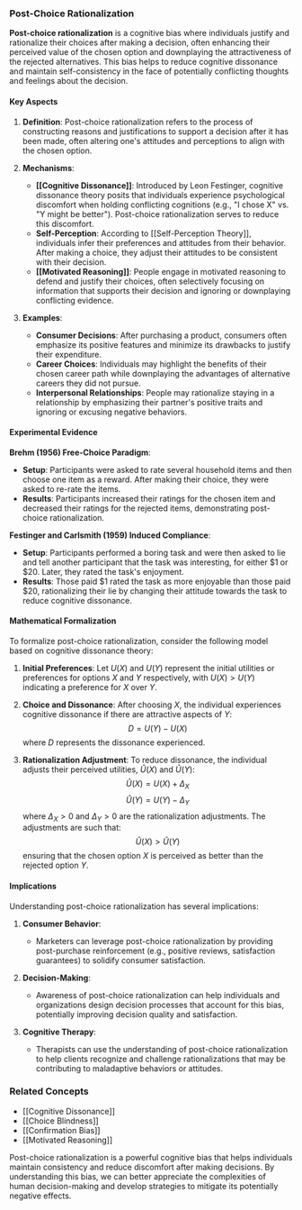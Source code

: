 ### Post-Choice Rationalization

**Post-choice rationalization** is a cognitive bias where individuals justify and rationalize their choices after making a decision, often enhancing their perceived value of the chosen option and downplaying the attractiveness of the rejected alternatives. This bias helps to reduce cognitive dissonance and maintain self-consistency in the face of potentially conflicting thoughts and feelings about the decision.

#### Key Aspects

1. **Definition**:
   Post-choice rationalization refers to the process of constructing reasons and justifications to support a decision after it has been made, often altering one's attitudes and perceptions to align with the chosen option.

2. **Mechanisms**:
   - **[[Cognitive Dissonance]]**: Introduced by Leon Festinger, cognitive dissonance theory posits that individuals experience psychological discomfort when holding conflicting cognitions (e.g., "I chose X" vs. "Y might be better"). Post-choice rationalization serves to reduce this discomfort.
   - **Self-Perception**: According to [[Self-Perception Theory]], individuals infer their preferences and attitudes from their behavior. After making a choice, they adjust their attitudes to be consistent with their decision.
   - **[[Motivated Reasoning]]**: People engage in motivated reasoning to defend and justify their choices, often selectively focusing on information that supports their decision and ignoring or downplaying conflicting evidence.

3. **Examples**:
   - **Consumer Decisions**: After purchasing a product, consumers often emphasize its positive features and minimize its drawbacks to justify their expenditure.
   - **Career Choices**: Individuals may highlight the benefits of their chosen career path while downplaying the advantages of alternative careers they did not pursue.
   - **Interpersonal Relationships**: People may rationalize staying in a relationship by emphasizing their partner's positive traits and ignoring or excusing negative behaviors.

#### Experimental Evidence

**Brehm (1956) Free-Choice Paradigm**:
   - **Setup**: Participants were asked to rate several household items and then choose one item as a reward. After making their choice, they were asked to re-rate the items.
   - **Results**: Participants increased their ratings for the chosen item and decreased their ratings for the rejected items, demonstrating post-choice rationalization.

**Festinger and Carlsmith (1959) Induced Compliance**:
   - **Setup**: Participants performed a boring task and were then asked to lie and tell another participant that the task was interesting, for either $1 or $20. Later, they rated the task's enjoyment.
   - **Results**: Those paid $1 rated the task as more enjoyable than those paid $20, rationalizing their lie by changing their attitude towards the task to reduce cognitive dissonance.

#### Mathematical Formalization

To formalize post-choice rationalization, consider the following model based on cognitive dissonance theory:

1. **Initial Preferences**:
   Let $U(X)$ and $U(Y)$ represent the initial utilities or preferences for options $X$ and $Y$ respectively, with $U(X) > U(Y)$ indicating a preference for $X$ over $Y$.

2. **Choice and Dissonance**:
   After choosing $X$, the individual experiences cognitive dissonance if there are attractive aspects of $Y$:
   $$
   D = U(Y) - U(X)
   $$
   where $D$ represents the dissonance experienced.

3. **Rationalization Adjustment**:
   To reduce dissonance, the individual adjusts their perceived utilities, $\hat{U}(X)$ and $\hat{U}(Y)$:
   $$
   \hat{U}(X) = U(X) + \Delta_X
   $$
   $$
   \hat{U}(Y) = U(Y) - \Delta_Y
   $$
   where $\Delta_X > 0$ and $\Delta_Y > 0$ are the rationalization adjustments. The adjustments are such that:
   $$
   \hat{U}(X) > \hat{U}(Y)
   $$
   ensuring that the chosen option $X$ is perceived as better than the rejected option $Y$.

#### Implications

Understanding post-choice rationalization has several implications:

1. **Consumer Behavior**:
   - Marketers can leverage post-choice rationalization by providing post-purchase reinforcement (e.g., positive reviews, satisfaction guarantees) to solidify consumer satisfaction.
   
2. **Decision-Making**:
   - Awareness of post-choice rationalization can help individuals and organizations design decision processes that account for this bias, potentially improving decision quality and satisfaction.
   
3. **Cognitive Therapy**:
   - Therapists can use the understanding of post-choice rationalization to help clients recognize and challenge rationalizations that may be contributing to maladaptive behaviors or attitudes.

### Related Concepts

- [[Cognitive Dissonance]]
- [[Choice Blindness]]
- [[Confirmation Bias]]
- [[Motivated Reasoning]]

Post-choice rationalization is a powerful cognitive bias that helps individuals maintain consistency and reduce discomfort after making decisions. By understanding this bias, we can better appreciate the complexities of human decision-making and develop strategies to mitigate its potentially negative effects.
